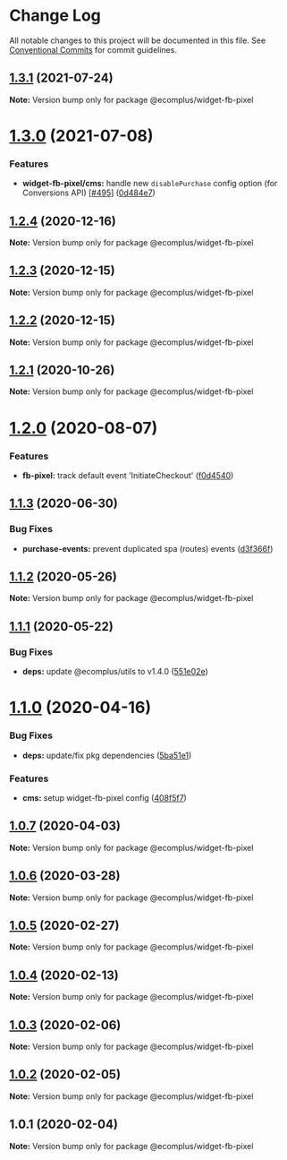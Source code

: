 # Change Log

All notable changes to this project will be documented in this file.
See [Conventional Commits](https://conventionalcommits.org) for commit guidelines.

## [1.3.1](https://github.com/ecomplus/storefront/compare/@ecomplus/widget-fb-pixel@1.3.0...@ecomplus/widget-fb-pixel@1.3.1) (2021-07-24)

**Note:** Version bump only for package @ecomplus/widget-fb-pixel






# [1.3.0](https://github.com/ecomplus/storefront/compare/@ecomplus/widget-fb-pixel@1.2.4...@ecomplus/widget-fb-pixel@1.3.0) (2021-07-08)


### Features

* **widget-fb-pixel/cms:** handle new `disablePurchase` config option (for Conversions API) [[#495](https://github.com/ecomplus/storefront/issues/495)] ([0d484e7](https://github.com/ecomplus/storefront/commit/0d484e7f214261b1eeff830542fea744ee229fdf))





## [1.2.4](https://github.com/ecomplus/storefront/compare/@ecomplus/widget-fb-pixel@1.2.3...@ecomplus/widget-fb-pixel@1.2.4) (2020-12-16)

**Note:** Version bump only for package @ecomplus/widget-fb-pixel





## [1.2.3](https://github.com/ecomplus/storefront/compare/@ecomplus/widget-fb-pixel@1.2.2...@ecomplus/widget-fb-pixel@1.2.3) (2020-12-15)

**Note:** Version bump only for package @ecomplus/widget-fb-pixel





## [1.2.2](https://github.com/ecomplus/storefront/compare/@ecomplus/widget-fb-pixel@1.2.1...@ecomplus/widget-fb-pixel@1.2.2) (2020-12-15)

**Note:** Version bump only for package @ecomplus/widget-fb-pixel





## [1.2.1](https://github.com/ecomplus/storefront/compare/@ecomplus/widget-fb-pixel@1.2.0...@ecomplus/widget-fb-pixel@1.2.1) (2020-10-26)

**Note:** Version bump only for package @ecomplus/widget-fb-pixel





# [1.2.0](https://github.com/ecomplus/storefront/compare/@ecomplus/widget-fb-pixel@1.1.3...@ecomplus/widget-fb-pixel@1.2.0) (2020-08-07)


### Features

* **fb-pixel:** track default event 'InitiateCheckout' ([f0d4540](https://github.com/ecomplus/storefront/commit/f0d45408c8d3e1530a80eed1f9fb60e34fdf7ad6))





## [1.1.3](https://github.com/ecomplus/storefront/compare/@ecomplus/widget-fb-pixel@1.1.2...@ecomplus/widget-fb-pixel@1.1.3) (2020-06-30)


### Bug Fixes

* **purchase-events:** prevent duplicated spa (routes) events ([d3f366f](https://github.com/ecomplus/storefront/commit/d3f366f431e18b8b75468a0ded6f8b102ab7ceb6))





## [1.1.2](https://github.com/ecomplus/storefront/compare/@ecomplus/widget-fb-pixel@1.1.1...@ecomplus/widget-fb-pixel@1.1.2) (2020-05-26)

**Note:** Version bump only for package @ecomplus/widget-fb-pixel





## [1.1.1](https://github.com/ecomplus/storefront/compare/@ecomplus/widget-fb-pixel@1.1.0...@ecomplus/widget-fb-pixel@1.1.1) (2020-05-22)


### Bug Fixes

* **deps:** update @ecomplus/utils to v1.4.0 ([551e02e](https://github.com/ecomplus/storefront/commit/551e02e0e1e3bee6ce7002fd84d0c91f9cb8fb08))





# [1.1.0](https://github.com/ecomplus/storefront/compare/@ecomplus/widget-fb-pixel@1.0.7...@ecomplus/widget-fb-pixel@1.1.0) (2020-04-16)


### Bug Fixes

* **deps:** update/fix pkg dependencies ([5ba51e1](https://github.com/ecomplus/storefront/commit/5ba51e1b89b8647d510a560192a3bfee8f103cc1))


### Features

* **cms:** setup widget-fb-pixel config ([408f5f7](https://github.com/ecomplus/storefront/commit/408f5f77f6431d124f0e5f960b521e36e0130516))





## [1.0.7](https://github.com/ecomplus/storefront/compare/@ecomplus/widget-fb-pixel@1.0.6...@ecomplus/widget-fb-pixel@1.0.7) (2020-04-03)

**Note:** Version bump only for package @ecomplus/widget-fb-pixel





## [1.0.6](https://github.com/ecomplus/storefront/compare/@ecomplus/widget-fb-pixel@1.0.5...@ecomplus/widget-fb-pixel@1.0.6) (2020-03-28)

**Note:** Version bump only for package @ecomplus/widget-fb-pixel





## [1.0.5](https://github.com/ecomplus/storefront/compare/@ecomplus/widget-fb-pixel@1.0.4...@ecomplus/widget-fb-pixel@1.0.5) (2020-02-27)

**Note:** Version bump only for package @ecomplus/widget-fb-pixel





## [1.0.4](https://github.com/ecomplus/storefront/compare/@ecomplus/widget-fb-pixel@1.0.3...@ecomplus/widget-fb-pixel@1.0.4) (2020-02-13)

**Note:** Version bump only for package @ecomplus/widget-fb-pixel





## [1.0.3](https://github.com/ecomclub/storefront/compare/@ecomplus/widget-fb-pixel@1.0.2...@ecomplus/widget-fb-pixel@1.0.3) (2020-02-06)

**Note:** Version bump only for package @ecomplus/widget-fb-pixel





## [1.0.2](https://github.com/ecomclub/storefront/compare/@ecomplus/widget-fb-pixel@1.0.1...@ecomplus/widget-fb-pixel@1.0.2) (2020-02-05)

**Note:** Version bump only for package @ecomplus/widget-fb-pixel





## 1.0.1 (2020-02-04)

**Note:** Version bump only for package @ecomplus/widget-fb-pixel
